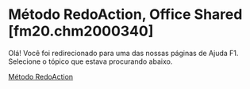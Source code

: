 
# Método RedoAction, Office Shared [fm20.chm2000340]

Olá! Você foi redirecionado para uma das nossas páginas de Ajuda F1. Selecione o tópico que estava procurando abaixo.

[Método RedoAction](http://msdn.microsoft.com/library/a4aba525-5cbe-1a68-aec6-731fb5f78464%28Office.15%29.aspx)

